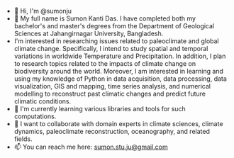 - 👋 Hi, I'm @sumonju
- 👀 My full name is Sumon Kanti Das. I have completed both my bachelor's and master's degrees from the Department of Geological Sciences at Jahangirnagar University, Bangladesh. 
- I'm interested in researching issues related to paleoclimate and global climate change. Specifically, I intend to study spatial and temporal variations in worldwide Temperature and Precipitation. In addition, I plan to research topics related to the impacts of climate change on biodiversity around the world. Moreover, I am interested in learning and using my knowledge of Python in data acquisition, data processing, data visualization, GIS and mapping, time series analysis, and numerical modelling to reconstruct past climatic changes and predict future climatic conditions. 
- 🌱 I'm currently learning various libraries and tools for such computations. 
- 💞️ I want to collaborate with domain experts in climate sciences, climate dynamics, paleoclimate reconstruction, oceanography, and related fields. 
- 📫 You can reach me here: sumon.stu.ju@gmail.com

<!---
sumonju/sumonju is a ✨ special ✨ repository because its `README.md` (this file) appears on your GitHub profile.
You can click the Preview link to take a look at your changes.
--->
